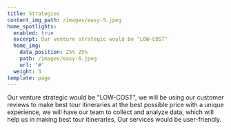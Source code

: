 ```yaml
---
title: Strategies
content_img_path: /images/easy-5.jpeg
home_spotlights:
  enabled: true
  excerpt: Our venture strategic would be "LOW-COST"
  home_img:
    data_position: 25% 25%
    path: /images/easy-6.jpeg
    url: '#'
  weight: 3
template: page
---
```

Our venture strategic would be "LOW-COST", we will be using our customer reviews tomake best tour itineraries at the best possible price with a unique experience, we willhave our team to collect and analyze data, which will help us in making best touritineraries, Our services would be user-friendly.
